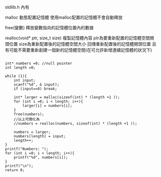 stdlib.h 內有

malloc
動態配置記憶體
使用malloc配置的記憶體不會自動釋放

free(變數)
釋放變數指向的記憶體位置內的數據

realloc(void* ptr, size_t size)
複製記憶體內容
ptr為要重新配置的記憶體空間開頭位置
size為重新配置後的記憶體空間大小
回傳重新配置後的記憶體開頭位置
且有可能不需要重新創建一個新的記憶體空間(在可允許新增連續記憶體的狀況下)

```

int* numbers =0; //null pointer
int length =0;

while (1){
	int input;
	scanf("%d", & input);
	if (input==0) break;
	
	int* larger = malloc(sizeof(int) * (length +1 ));
	for (int i =0; i < length; i++){
		larger[i] = numbers[i];
	}
	free(numbers);
	//以上可簡化為
	//numbers = realloc(numbers, sizeof(int) * (length +1 ));

	numbers = larger;
	numbers[length] = input;
	length++;
}
printf("Numbers: ");
for (int i =0; i < length; i++){
	printf("%d", numbers[i]);
}
printf("\n");
return 0;

```